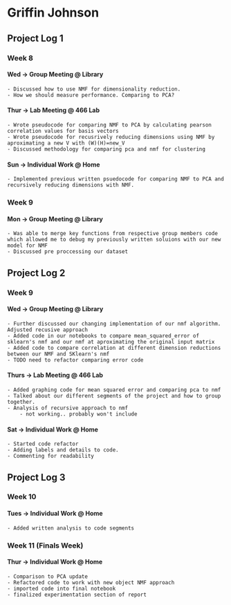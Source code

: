 # Griffin Johnson 

## Project Log 1
### Week 8

#### Wed -> Group Meeting @ Library 
    - Discussed how to use NMF for dimensionality reduction. 
    - How we should measure performance. Comparing to PCA?
#### Thur -> Lab Meeting @ 466 Lab
    - Wrote pseudocode for comparing NMF to PCA by calculating pearson correlation values for basis vectors
    - Wrote pseudocode for recusrively reducing dimensions using NMF by aproximating a new V with (W)(H)=new_V
    - Discussed methodology for comparing pca and nmf for clustering
#### Sun -> Individual Work @ Home
    - Implemented previous written psuedocode for comparing NMF to PCA and recursively reducing dimensions with NMF.

### Week 9

#### Mon -> Group Meeting @ Library
    - Was able to merge key functions from respective group members code which allowed me to debug my previously written soluions with our new model for NMF
    - Discussed pre proccessing our dataset
    
## Project Log 2
### Week 9

#### Wed -> Group Meeting @ Library
    - Further discussed our changing implementation of our nmf algorithm. Adjusted recusive approach
    - Added code in our notebooks to compare mean_squared_error of sklearn's nmf and our nmf at aproximating the original input matrix
    - Added code to compare correlation at different dimension reductions between our NMF and SKlearn's nmf
    - TODO need to refactor comparing error code
    
#### Thurs -> Lab Meeting @ 466 Lab
    - Added graphing code for mean squared error and comparing pca to nmf
    - Talked about our different segments of the project and how to group together. 
    - Analysis of recursive approach to nmf
        - not working.. probably won't include
        
#### Sat -> Individual Work @ Home
    - Started code refactor
    - Adding labels and details to code.
    - Commenting for readability
    
## Project Log 3
### Week 10

#### Tues -> Individual Work @ Home
    - Added written analysis to code segments

### Week 11 (Finals Week)

#### Thur -> Individual Work @ Home
    - Comparison to PCA update
    - Refactored code to work with new object NMF approach
    - imported code into final notebook
    - finalized experimentation section of report
